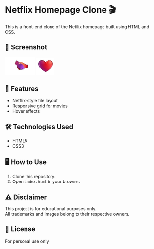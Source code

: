 # Netflix Homepage Clone 🎬

This is a front-end clone of the Netflix homepage built using HTML and CSS.

## 📸 Screenshot
![Preview](images/e2.png) <!-- Add your screenshot path here -->
![Preview](images/e1.png) <!-- Add your screenshot path here -->

## 🚀 Features
- Netflix-style tile layout
- Responsive grid for movies
- Hover effects

## 🛠️ Technologies Used
- HTML5
- CSS3

## 🖥️ How to Use
1. Clone this repository:
2. Open `index.html` in your browser.

## ⚠️ Disclaimer
This project is for educational purposes only.  
All trademarks and images belong to their respective owners.

## 📄 License
For personal use only
